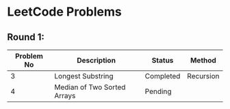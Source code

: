 

# LeetCode Problems

## Round 1:

| Problem No | Description                  | Status    | Method |
|------------|------------------------------|-----------|--------|
| 3          | Longest Substring            | Completed | Recursion |
| 4          | Median of Two Sorted Arrays  | Pending   |          |